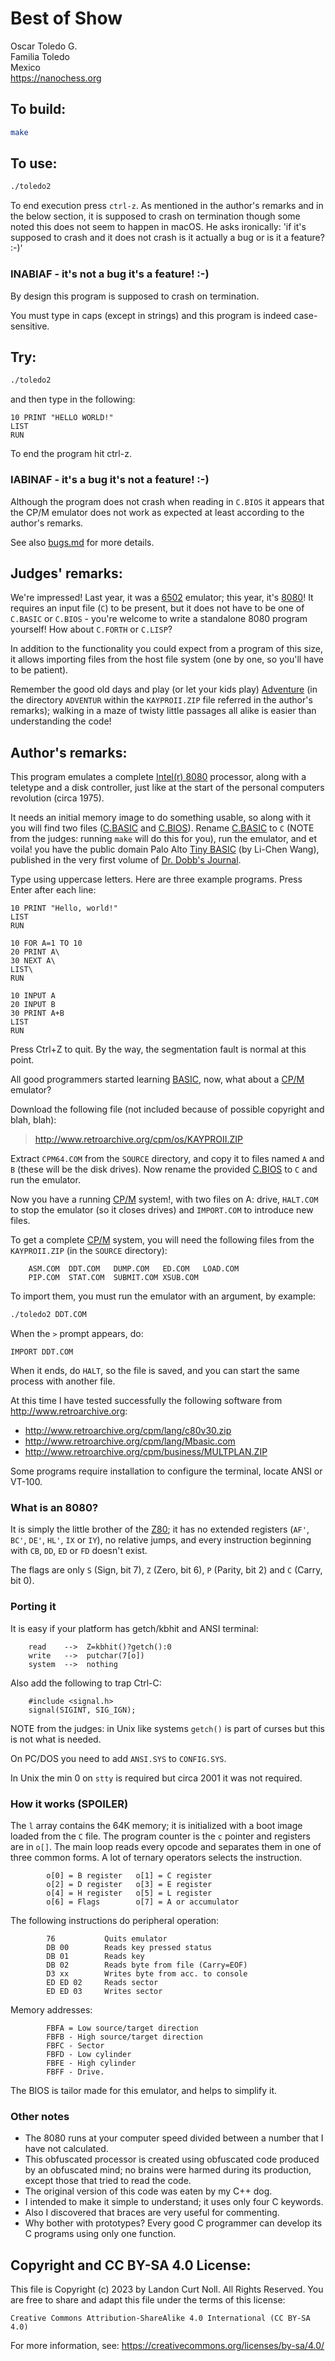 # Best of Show

Oscar Toledo G.\
Familia Toledo\
Mexico\
<https://nanochess.org>


## To build:

```sh
make
```


## To use:

```sh
./toledo2
```

To end execution press `ctrl-z`. As mentioned in the author's remarks and in the
below section, it is supposed to crash on termination though some noted this
does not seem to happen in macOS. He asks ironically: 'if it's supposed to crash
and it does not crash is it actually a bug or is it a feature? :-)'

### INABIAF - it's not a bug it's a feature! :-)

By design this program is supposed to crash on termination.

You must type in caps (except in strings) and this program is indeed
case-sensitive.


## Try:

```sh
./toledo2

```

and then type in the following:

```
10 PRINT "HELLO WORLD!"
LIST
RUN
```

To end the program hit ctrl-z.

### IABINAF - it's a bug it's not a feature! :-)

Although the program does not crash when reading in `C.BIOS` it appears that the
CP/M emulator does not work as expected at least according to the author's
remarks.

See also [bugs.md](/bugs.md) for more details.


## Judges' remarks:

We're impressed! Last year, it was a
[6502](https://en.wikipedia.org/wiki/MOS_Technology_6502) emulator; this year,
it's [8080](https://en.wikipedia.org/wiki/Intel_8080)! It requires an input file
(`C`) to be present, but it does not have to be one of `C.BASIC` or `C.BIOS` -
you're welcome to write a standalone 8080 program yourself! How about `C.FORTH`
or `C.LISP`?

In addition to the functionality you could expect from a program
of this size, it allows importing files from the host file
system (one by one, so you'll have to be patient).

Remember the good old days and play (or let your kids play)
[Adventure](https://rickadams.org/adventure/) (in the directory `ADVENTUR`
within the `KAYPROII.ZIP`
file referred in the author's remarks); walking in a maze of
twisty little passages all alike is easier than understanding
the code!


## Author's remarks:

This program emulates a complete [Intel(r)
8080](https://en.wikipedia.org/wiki/Intel_8080) processor, along with a teletype
and a disk controller, just like at the start of the personal computers
revolution (circa 1975).

It needs an initial memory image to do something usable, so along with it you
will find two files ([C.BASIC](C.BASIC) and [C.BIOS](C.BIOS)). Rename
[C.BASIC](C.BASIC) to `C` (NOTE from the judges: running `make` will do this for
you), run the emulator, and et voila! you have the public domain Palo Alto [Tiny
BASIC](https://en.wikipedia.org/wiki/Tiny_BASIC) (by Li-Chen Wang), published in
the very first volume of [Dr. Dobb's
Journal](https://en.wikipedia.org/wiki/Dr._Dobb%27s_Journal).

Type using uppercase letters. Here are three example programs. Press Enter after
each line:

```basic
10 PRINT "Hello, world!"
LIST
RUN

10 FOR A=1 TO 10
20 PRINT A\
30 NEXT A\
LIST\
RUN

10 INPUT A
20 INPUT B
30 PRINT A+B
LIST
RUN
```

Press Ctrl+Z to quit. By the way, the segmentation fault is
normal at this point.

All good programmers started learning
[BASIC](https://en.wikipedia.org/wiki/BASIC), now, what about a
[CP/M](https://en.wikipedia.org/wiki/CP/M) emulator?

Download the following file (not included because of possible
copyright and blah, blah):

> <http://www.retroarchive.org/cpm/os/KAYPROII.ZIP>

Extract `CPM64.COM` from the `SOURCE` directory, and copy it to
files named `A` and `B` (these will be the disk drives). Now rename
the provided [C.BIOS](C.BIOS) to `C` and run the emulator.

Now you have a running [CP/M](https://en.wikipedia.org/wiki/CP/M) system!, with
two files on A: drive, `HALT.COM` to stop the emulator (so it closes drives) and
`IMPORT.COM` to introduce new files.

To get a complete [CP/M](https://en.wikipedia.org/wiki/CP/M) system, you will need the following files
from the `KAYPROII.ZIP` (in the `SOURCE` directory):

        ASM.COM  DDT.COM   DUMP.COM   ED.COM   LOAD.COM
        PIP.COM  STAT.COM  SUBMIT.COM XSUB.COM

To import them, you must run the emulator with an argument, by
example:

```sh
./toledo2 DDT.COM
```

When the `>` prompt appears, do:

```
IMPORT DDT.COM
```

When it ends, do `HALT`, so the file is saved, and you can start
the same process with another file.

At this time I have tested successfully the following software
from <http://www.retroarchive.org>:

- <http://www.retroarchive.org/cpm/lang/c80v30.zip>
- <http://www.retroarchive.org/cpm/lang/Mbasic.com>
- <http://www.retroarchive.org/cpm/business/MULTPLAN.ZIP>

Some programs require installation to configure the terminal,
locate ANSI or VT-100.

### What is an 8080?

It is simply the little brother of the
[Z80](https://en.wikipedia.org/wiki/Zilog_Z80); it has no extended
registers (`AF'`, `BC'`, `DE'`, `HL'`, `IX` or `IY`), no relative jumps,
and every instruction beginning with `CB`, `DD`, `ED` or `FD` doesn't
exist.

The flags are only `S` (Sign, bit 7), `Z` (Zero, bit 6), `P` (Parity,
bit 2) and `C` (Carry, bit 0).

### Porting it

It is easy if your platform has getch/kbhit and
ANSI terminal:

        read    -->  Z=kbhit()?getch():0
        write   -->  putchar(7[o])
        system  -->  nothing

Also add the following to trap Ctrl-C:

        #include <signal.h>
        signal(SIGINT, SIG_IGN);

NOTE from the judges: in Unix like systems `getch()` is part of curses but this
is not what is needed.

On PC/DOS you need to add `ANSI.SYS` to `CONFIG.SYS`.

In Unix the min 0 on `stty` is required but circa 2001
it was not required.


### How it works (SPOILER)

The `l` array contains the 64K memory; it is initialized with a
boot image loaded from the `C` file. The program counter is the
`c` pointer and registers are in `o[]`. The main loop reads every
opcode and separates them in one of three common forms. A lot
of ternary operators selects the instruction.

```
        o[0] = B register   o[1] = C register
        o[2] = D register   o[3] = E register
        o[4] = H register   o[5] = L register
        o[6] = Flags        o[7] = A or accumulator
```

The following instructions do peripheral operation:

```
        76           Quits emulator
        DB 00        Reads key pressed status
        DB 01        Reads key
        DB 02        Reads byte from file (Carry=EOF)
        D3 xx        Writes byte from acc. to console
        ED ED 02     Reads sector
        ED ED 03     Writes sector
```

Memory addresses:

```
        FBFA = Low source/target direction
        FBFB - High source/target direction
        FBFC - Sector
        FBFD - Low cylinder
        FBFE - High cylinder
        FBFF - Drive.
```

The BIOS is tailor made for this emulator, and helps to simplify it.

### Other notes

- The 8080 runs at your computer speed divided
  between a number that I have not calculated.
- This obfuscated processor is created using
  obfuscated code produced by an obfuscated mind;
  no brains were harmed during its production,
  except those that tried to read the code.
- The original version of this code was eaten
  by my C++ dog.
- I intended to make it simple to understand;
  it uses only four C keywords.
- Also I discovered that braces are very useful
  for commenting.
- Why bother with prototypes? Every good C
  programmer can develop its C programs using
  only one function.


## Copyright and CC BY-SA 4.0 License:

This file is Copyright (c) 2023 by Landon Curt Noll.  All Rights Reserved.
You are free to share and adapt this file under the terms of this license:

    Creative Commons Attribution-ShareAlike 4.0 International (CC BY-SA 4.0)

For more information, see: https://creativecommons.org/licenses/by-sa/4.0/
